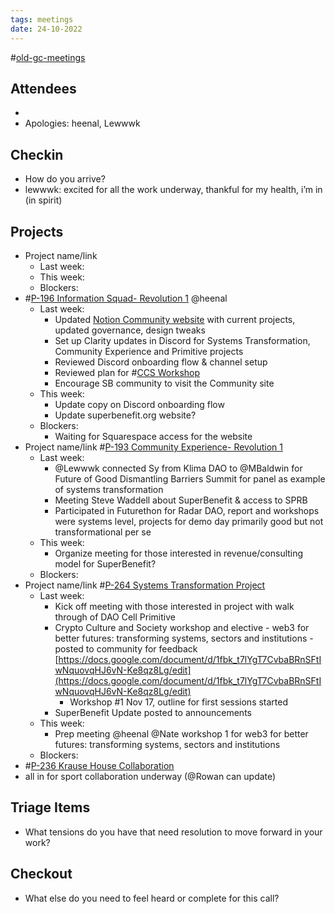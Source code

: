 ```yaml
---
tags: meetings
date: 24-10-2022
---
```

#[old-gc-meetings](/notes/general-circle/old-gc-meetings/old-gc-meetings.md) 
## Attendees
- 
- Apologies: heenal, Lewwwk

## Checkin
- How do you arrive?
- lewwwk: excited for all the work underway, thankful for my health, i’m in (in spirit)

## Projects
- Project name/link
	- Last week:
	- This week:
	- Blockers:
- #[P-196 Information Squad- Revolution 1](P-196%20Information%20Squad-%20Revolution%201) @heenal 
	- Last week:
		- Updated [Notion Community website](https://superbenefit.org/community) with current projects, updated governance, design tweaks
		- Set up Clarity updates in Discord for Systems Transformation, Community Experience and Primitive projects
		- Reviewed Discord onboarding flow & channel setup
		- Reviewed plan for #[CCS Workshop](CCS%20Workshop) 
		- Encourage SB community to visit the Community site
	- This week:
		- Update copy on Discord onboarding flow
		- Update superbenefit.org website?
	- Blockers:
		- Waiting for Squarespace access for the website
- Project name/link #[P-193 Community Experience- Revolution 1](P-193%20Community%20Experience-%20Revolution%201) 
	- Last week:
		- @Lewwwk connected Sy from Klima DAO to @MBaldwin  for Future of Good Dismantling Barriers Summit for panel as example of systems transformation
		- Meeting Steve Waddell about  SuperBenefit & access to SPRB
		- Participated in Futurethon for Radar DAO, report and workshops were systems level, projects for demo day primarily good but not transformational per se
	- This week:
		- Organize meeting for those interested in revenue/consulting model for SuperBenefit?
	- Blockers:
- Project name/link #[P-264 Systems Transformation Project](P-264%20Systems%20Transformation%20Project) 
	- Last week:
		- Kick off meeting with those interested in project with walk through of DAO Cell Primitive 
		- Crypto Culture and Society workshop and elective  - web3 for better futures: transforming systems, sectors and institutions - posted to community for feedback [https://docs.google.com/document/d/1fbk_t7lYgT7CvbaBRnSFtIwNquovqHJ6vN-Ke8qz8Lg/edit](https://docs.google.com/document/d/1fbk_t7lYgT7CvbaBRnSFtIwNquovqHJ6vN-Ke8qz8Lg/edit) 
			- Workshop #1 Nov 17, outline for first sessions started
		- SuperBenefit Update posted to announcements
	- This week:
		- Prep meeting @heenal @Nate workshop 1 for web3 for better futures: transforming systems, sectors and institutions 
	- Blockers:
- #[P-236 Krause House Collaboration](P-236%20Krause%20House%20Collaboration)
- all in for sport collaboration underway (@Rowan  can update)

## Triage Items
- What tensions do you have that need resolution to move forward in your work?

## Checkout
- What else do you need to feel heard or complete for this call?
